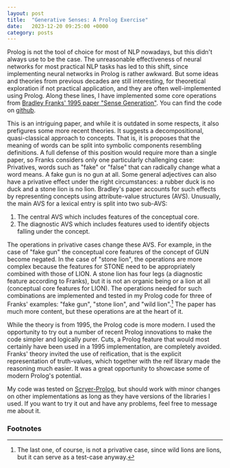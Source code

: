 ```yaml
---
layout: post
title:  "Generative Senses: A Prolog Exercise"
date:   2023-12-20 09:25:00 +0000
category: posts
---
```


Prolog is not the tool of choice for most of NLP nowadays, but this didn't always use to be the case. The unreasonable effectiveness of neural networks for most practical NLP tasks has led to this shift, since implementing neural networks in Prolog is rather awkward. But some ideas and theories from previous decades are still interesting, for theoretical exploration if not practical application, and they are often well-implemented using Prolog. Along these lines, I have implemented some core operations from [Bradley Franks' 1995 paper "Sense Generation"](https://philpapers.org/rec/FRASGA). You can find the code on [github](https://github.com/dstrohmaier/generative-senses).

This is an intriguing paper, and while it is outdated in some respects, it also prefigures some more recent theories. It suggests a decompositional, quasi-classical approach to concepts. That is, it is proposes that the meaning of words can be split into symbolic components resembling definitions. A full defense of this position would require more than a single paper, so Franks considers only one particularly challenging case: Privatives, words such as "fake" or "false" that can radically change what a word means. A fake gun is no gun at all. Some general adjectives can also have a privative effect under the right circumstances: a rubber duck is no duck and a stone lion is no lion. Bradley's paper accounts for such effects by representing concepts using attribute-value structures (AVS). Unusually, the main AVS for a lexical entry is split into two sub-AVS:
1. The central AVS which includes features of the conceptual core.
2. The diagnostic AVS which includes features used to identify objects falling under the concept.

The operations in privative cases change these AVS. For example, in the case of "fake gun" the conceptual core features of the concept of GUN become negated. In the case of "stone lion", the operations are more complex because the features for STONE need to be appropriately combined with those of LION. A stone lion has four legs (a diagnostic feature according to Franks), but it is not an organic being or a lion at all (conceptual core features for LION). The operations needed for such combinations are implemented and tested in my Prolog code for three of Franks' examples: "fake gun", "stone lion", and "wild lion".[^1] The paper has much more content, but these operations are at the heart of it.

While the theory is from 1995, the Prolog code is more modern. I used the opportunity to try out a number of recent Prolog innovations to make the code simpler and logically purer. Cuts, a Prolog feature that would most certainly have been used in a 1995 implementation, are completely avoided. Franks' theory invited the use of reification, that is the explicit representation of truth-values, which together with the reif library made the reasoning much easier. It was a great opportunity to showcase some of modern Prolog's potential.

My code was tested on [Scryer-Prolog](https://www.scryer.pl/), but should work with minor changes on other implementations as long as they have versions of the libraries I used. If you want to try it out and have any problems, feel free to message me about it.


### Footnotes

[^1]: The last one, of course, is not a privative case, since wild lions are lions, but it can serve as a test-case anyway.
